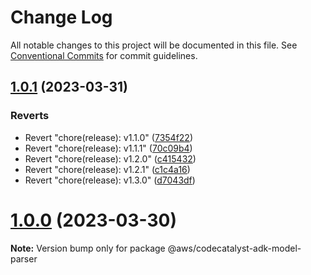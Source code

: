 # Change Log

All notable changes to this project will be documented in this file.
See [Conventional Commits](https://conventionalcommits.org) for commit guidelines.

## [1.0.1](https://github.com/aws/actions-dev-kit/compare/v1.2.1...v1.0.1) (2023-03-31)


### Reverts

* Revert "chore(release): v1.1.0" ([7354f22](https://github.com/aws/actions-dev-kit/commit/7354f223e8526d83ab5f718560d0501a1c8c5c76))
* Revert "chore(release): v1.1.1" ([70c09b4](https://github.com/aws/actions-dev-kit/commit/70c09b454ed11011d288ebbc21ee083d7c73e0f6))
* Revert "chore(release): v1.2.0" ([c415432](https://github.com/aws/actions-dev-kit/commit/c415432eb9025dc13ec72a6615825c51caaf0709))
* Revert "chore(release): v1.2.1" ([c1c4a16](https://github.com/aws/actions-dev-kit/commit/c1c4a16d179e5e52344e988410ded62a645850a7))
* Revert "chore(release): v1.3.0" ([d7043df](https://github.com/aws/actions-dev-kit/commit/d7043df08ac67b5bb82831903f1e6f93a52af7d4))





# [1.0.0](https://github.com/aws/actions-dev-kit/compare/v0.109.1...v1.0.0) (2023-03-30)

**Note:** Version bump only for package @aws/codecatalyst-adk-model-parser

